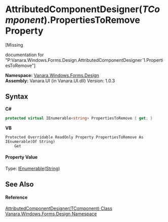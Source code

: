 # AttributedComponentDesigner(*TComponent*).PropertiesToRemove Property 
 

\[Missing <summary> documentation for "P:Vanara.Windows.Forms.Design.AttributedComponentDesigner`1.PropertiesToRemove"\]

**Namespace:**&nbsp;<a href="47183544-7c44-c1e2-cf57-c68e49a55933">Vanara.Windows.Forms.Design</a><br />**Assembly:**&nbsp;Vanara.UI (in Vanara.UI.dll) Version: 1.0.3

## Syntax

**C#**<br />
``` C#
protected virtual IEnumerable<string> PropertiesToRemove { get; }
```

**VB**<br />
``` VB
Protected Overridable ReadOnly Property PropertiesToRemove As IEnumerable(Of String)
	Get
```


#### Property Value
Type: <a href="http://msdn2.microsoft.com/en-us/library/9eekhta0" target="_blank">IEnumerable</a>(<a href="http://msdn2.microsoft.com/en-us/library/s1wwdcbf" target="_blank">String</a>)

## See Also


#### Reference
<a href="fb96f0da-65c4-e97f-dd8b-56cfa157e3f4">AttributedComponentDesigner(TComponent) Class</a><br /><a href="47183544-7c44-c1e2-cf57-c68e49a55933">Vanara.Windows.Forms.Design Namespace</a><br />